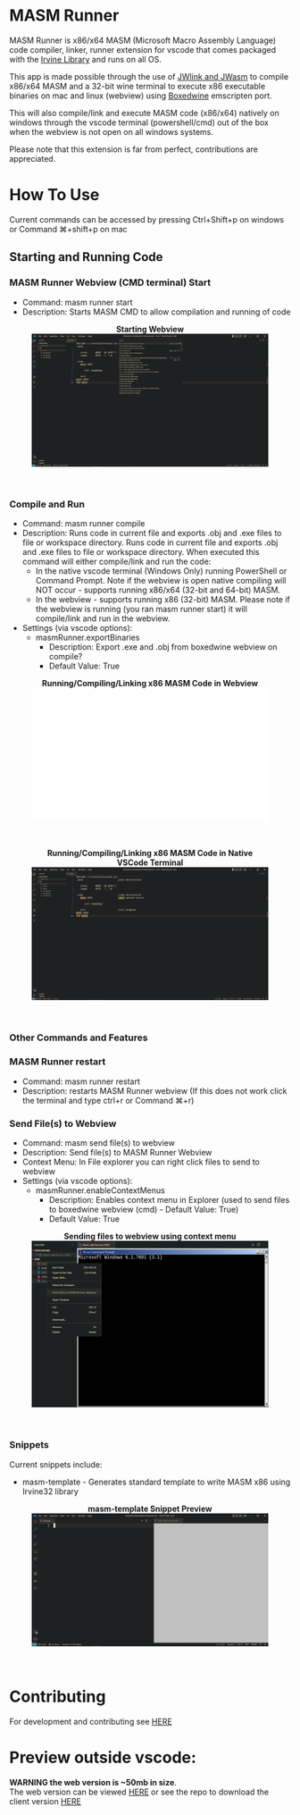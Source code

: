 # MASM Runner

MASM Runner is x86/x64 MASM (Microsoft Macro Assembly Language) code compiler, linker, runner extension for vscode that comes packaged with the [Irvine Library](http://asmirvine.com/) and runs on all OS.

This app is made possible through the use of [JWlink and JWasm](https://github.com/JWasm) to compile x86/x64 MASM and a 32-bit wine terminal to execute x86 executable binaries on mac and linux (webview) using [Boxedwine](http://www.boxedwine.org/) emscripten port.

This will also compile/link and execute MASM code (x86/x64) natively on windows through the vscode terminal (powershell/cmd) out of the box when the webview is not open on all windows systems.

Please note that this extension is far from perfect, contributions are appreciated.

# How To Use

Current commands can be accessed by pressing Ctrl+Shift+p on windows or Command ⌘+shift+p on mac

## Starting and Running Code

### MASM Runner Webview (CMD terminal) Start

- Command: masm runner start
- Description: Starts MASM CMD to allow compilation and running of code

<figure><figcaption align = "center"><b>Starting Webview</b></figcaption><img src="https://raw.githubusercontent.com/istareatscreens/vscode-masm-runner/master/docs/start.gif"></figure>
&nbsp;

### Compile and Run

- Command: masm runner compile
- Description: Runs code in current file and exports .obj and .exe files to file or workspace directory. Runs code in current file and exports .obj and .exe files to file or workspace directory. When executed this command will either compile/link and run the code:
  - In the native vscode terminal (Windows Only) running PowerShell or Command Prompt. Note if the webview is open native compiling will NOT occur - supports running x86/x64 (32-bit and 64-bit) MASM.
  - In the webview - supports running x86 (32-bit) MASM.
    Please note if the webview is running (you ran masm runner start) it will compile/link and run in the webview.
- Settings (via vscode options):
  - masmRunner.exportBinaries
    - Description: Export .exe and .obj from boxedwine webview on compile?
    - Default Value: True

<figure><figcaption align ="center"><b>Running/Compiling/Linking x86 MASM Code in Webview</b></figcaption><img src="https://raw.githubusercontent.com/istareatscreens/vscode-masm-runner/master/docs/compile-and-run.gif"></figure>
&nbsp;

<figure><figcaption align ="center"><b>Running/Compiling/Linking x86 MASM Code in Native VSCode Terminal</b></figcaption><img src="https://raw.githubusercontent.com/istareatscreens/vscode-masm-runner/master/docs/native-compile-and-run.gif"></figure>
&nbsp;

### Other Commands and Features 

### MASM Runner restart

- Command: masm runner restart
- Description: restarts MASM Runner webview (If this does not work click the terminal and type ctrl+r or Command ⌘+r)

### Send File(s) to Webview

- Command: masm send file(s) to webview
- Description: Send file(s) to MASM Runner Webview
- Context Menu: In File explorer you can right click files to send to webview
- Settings (via vscode options):
  - masmRunner.enableContextMenus
    - Description: Enables context menu in Explorer (used to send files to boxedwine webview (cmd) - Default Value: True)
    - Default Value: True

<figure><figcaption align = "center"><b>Sending files to webview using context menu</b></figcaption><img src="https://raw.githubusercontent.com/istareatscreens/vscode-masm-runner/master/docs/send-files-preview.png"></figure>
&nbsp;

### Snippets

Current snippets include:

- masm-template - Generates standard template to write MASM x86 using Irvine32 library

<figure><figcaption align = "center"><b>masm-template Snippet Preview</b></figcaption><img src="https://raw.githubusercontent.com/istareatscreens/vscode-masm-runner/master/docs/snippet.gif"></figure>
&nbsp;

# Contributing

For development and contributing see [HERE](https://github.com/istareatscreens/vscode-masm-runner/blob/master/docs/CONTRIBUTING.md)

# Preview outside vscode:

**WARNING the web version is ~50mb in size**.  
The web version can be viewed [HERE](https://wasm-masm-x86-editor.netlify.app/) or see the repo to download the client version [HERE](https://github.com/istareatscreens/wasm-masm-x86-editor/releases)
